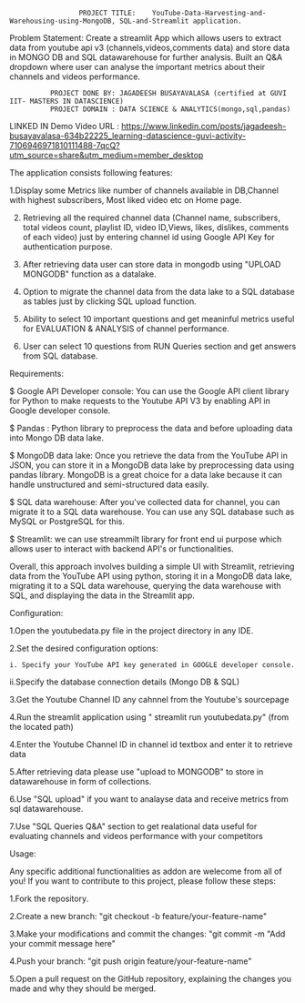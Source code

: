                      
                     PROJECT TITLE:    YouTube-Data-Harvesting-and-Warehousing-using-MongoDB, SQL-and-Streamlit application.

Problem Statement:  Create a streamlit App which allows users to extract data from youtube api v3 (channels,videos,comments data)
                         and store data in MONGO DB and SQL datawarehouse for further analysis. Built an Q&A dropdown where user can
                         analyse the important metrics about  their channels and videos performance.


              PROJECT DONE BY: JAGADEESH BUSAYAVALASA (certified at GUVI IIT- MASTERS IN DATASCIENCE)
              PROJECT DOMAIN : DATA SCIENCE & ANALYTICS(mongo,sql,pandas)

LINKED IN Demo Video URL : https://www.linkedin.com/posts/jagadeesh-busayavalasa-634b22225_learning-datascience-guvi-activity-7106946971810111488-7qcQ?utm_source=share&utm_medium=member_desktop

The application consists following features: 

1.Display some Metrics like number of channels available in DB,Channel with highest subscribers, Most liked video etc on Home page.

2. Retrieving all the required channel data (Channel name, subscribers, total videos count, playlist ID, video ID,Views, likes, dislikes,  comments of each video) just by entering channel id using Google API Key for authentication purpose.

3. After retrieving data user can store data in mongodb using "UPLOAD MONGODB" function  as a datalake.
 
4. Option to migrate the channel data  from the data lake to a SQL database as tables just by clicking SQL upload function. 

5. Ability to select 10 important questions and get meaninful metrics useful for EVALUATION & ANALYSIS of channel performance.

6. User can select 10 questions from RUN Queries section and get answers from SQL database.

Requirements:

$ Google API Developer console:  You can use the Google API client library for Python to make requests to the Youtube API V3 by enabling API in Google developer console. 

$ Pandas : Python library to preprocess the data and before uploading data into  Mongo DB data lake.

$ MongoDB data lake: Once you retrieve the data from the YouTube API in JSON, you can store it in a MongoDB data lake by preprocessing data using pandas library. MongoDB is a great choice for a data lake because it can handle unstructured and semi-structured data easily. 

$ SQL data warehouse: After you've collected data for channel, you can migrate it to a SQL data warehouse. You can use any SQL database such as MySQL or PostgreSQL for this. 

$ Streamlit: we can use streammilt library for front end ui purpose which allows user to interact with backend API's or functionalities.

Overall, this approach involves building a simple UI with Streamlit, retrieving data from the YouTube API using python, storing it in a MongoDB data lake, migrating it to a SQL data warehouse, querying the data warehouse with SQL, and displaying the data in the Streamlit app.

Configuration:

1.Open the youtubedata.py file in the project directory in any IDE.

2.Set the desired configuration options:

    i. Specify your YouTube API key generated in GOOGLE developer console.

   ii.Specify the database connection details (Mongo DB & SQL)

3.Get the Youtube Channel ID any cahnnel from the Youtube's sourcepage

4.Run the streamlit application using " streamlit run youtubedata.py" (from the located path)

4.Enter the Youtube Channel ID in channel id textbox and enter it to retrieve data

5.After retrieving data please use "upload to MONGODB" to store in datawarehouse in form of collections.

6.Use "SQL upload"  if you want to analayse data and receive metrics from sql datawarehouse.

7.Use "SQL Queries Q&A" section to get  realational data useful for evaluating channels and videos performance with your competitors

Usage:


Any specific additional functionalities as addon are welecome from all of you!
If you want to contribute to this project, please follow these steps:

1.Fork the repository.

2.Create a new branch: "git checkout -b feature/your-feature-name"

3.Make your modifications and commit the changes: "git commit -m "Add your commit message here"

4.Push your branch: "git push origin feature/your-feature-name"

5.Open a pull request on the GitHub repository, explaining the changes you made and why they should be merged.
